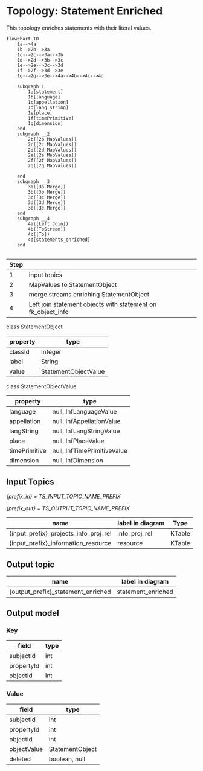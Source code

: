# Topology: Statement Enriched

This topology enriches statements with their literal values.

```mermaid
flowchart TD
    1a-->4a
    1b-->2b-->3a
    1c-->2c-->3a-->3b
    1d-->2d-->3b-->3c 
    1e-->2e-->3c-->3d 
    1f-->2f-->3d-->3e 
    1g-->2g-->3e-->4a-->4b-->4c-->4d
       
    subgraph 1
        1a[statement]
        1b[language]
        1c[appellation]
        1d[lang_string]
        1e[place]
        1f[timePrimitive]
        1g[dimension]
    end
    subgraph __2
        2b([2b MapValues])
        2c([2c MapValues])
        2d([2d MapValues])
        2e([2e MapValues])
        2f([2f MapValues])
        2g([2g MapValues])
       
    end  
    subgraph __3
        3a([3a Merge])
        3b([3b Merge])
        3c([3c Merge])
        3d([3d Merge])
        3e([3e Merge])
    end  
    subgraph __4
        4a([Left Join])
        4b([ToStream])
        4c([To])
        4d[statements_enriched]
    end  
    
```


| Step |                                                              |
|------|--------------------------------------------------------------|
| 1    | input topics                                                 |
| 2    | MapValues to  StatementObject                                |
| 3    | merge streams enriching StatementObject                      |
| 4    | Left join statement objects with statement on fk_object_info |

class StatementObject

| property | type                 |
|----------|----------------------|
| classId  | Integer              |
| label    | String               |
| value    | StatementObjectValue |

class StatementObjectValue

| property      | type                        |
|---------------|-----------------------------|
| language      | null, InfLanguageValue      |
| appellation   | null, InfAppellationValue   |
| langString    | null, InfLangStringValue    |
| place         | null, InfPlaceValue         |
| timePrimitive | null, InfTimePrimitiveValue |
| dimension     | null, InfDimension          |

## Input Topics

_{prefix_in} = TS_INPUT_TOPIC_NAME_PREFIX_

_{prefix_out} = TS_OUTPUT_TOPIC_NAME_PREFIX_

| name                                  | label in diagram | Type   |
|---------------------------------------|------------------|--------|
| {input_prefix}_projects_info_proj_rel | info_proj_rel    | KTable |
| {input_prefix}_information_resource   | resource         | KTable |

## Output topic

| name                               | label in diagram   |
|------------------------------------|--------------------|
| {output_prefix}_statement_enriched | statement_enriched |

## Output model

### Key

| field      | type |
|------------|------|
| subjectId  | int  |
| propertyId | int  |
| objectId   | int  |

### Value

| field       | type            |
|-------------|-----------------|
| subjectId   | int             |
| propertyId  | int             |
| objectId    | int             |
| objectValue | StatementObject |
| deleted     | boolean, null   |

